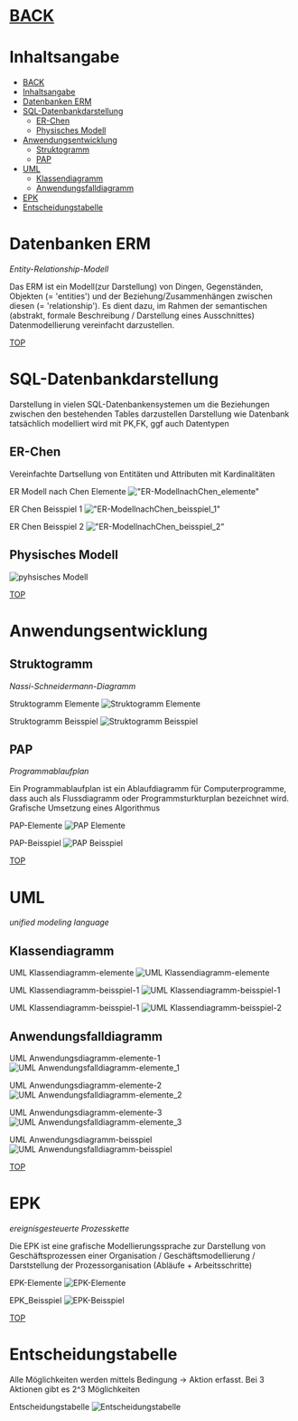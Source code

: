 # [BACK](../index.html)
# Inhaltsangabe
- [BACK](#back)
- [Inhaltsangabe](#inhaltsangabe)
- [Datenbanken ERM](#datenbanken-erm)
- [SQL-Datenbankdarstellung](#sql-datenbankdarstellung)
	- [ER-Chen](#er-chen)
	- [Physisches Modell](#physisches-modell)
- [Anwendungsentwicklung](#anwendungsentwicklung)
	- [Struktogramm](#struktogramm)
	- [PAP](#pap)
- [UML](#uml)
	- [Klassendiagramm](#klassendiagramm)
	- [Anwendungsfalldiagramm](#anwendungsfalldiagramm)
- [EPK](#epk)
- [Entscheidungstabelle](#entscheidungstabelle)

# Datenbanken ERM
*Entity-Relationship-Modell*

Das ERM ist ein Modell(zur Darstellung) von Dingen, Gegenständen, Objekten (= 'entities') und der Beziehung/Zusammenhängen zwischen diesen (= 'relationship'). Es dient dazu, im Rahmen der semantischen (abstrakt, formale Beschreibung / Darstellung eines Ausschnittes) Datenmodellierung vereinfacht darzustellen.

[TOP](#)

# SQL-Datenbankdarstellung
Darstellung in vielen SQL-Datenbankensystemen um die Beziehungen zwischen den bestehenden Tables darzustellen
Darstellung wie Datenbank tatsächlich modelliert wird mit PK,FK, ggf auch Datentypen

## ER-Chen
Vereinfachte Dartsellung von Entitäten und Attributen mit Kardinalitäten

ER Modell nach Chen Elemente
!["ER-ModellnachChen_elemente"](pics/erm_chen_elemente.png)

ER Chen Beisspiel 1
!["ER-ModellnachChen_beisspiel_1"](pics/erm_chen_beisspiel_1.png)

ER Chen Beisspiel 2
!["ER-ModellnachChen_beisspiel_2"](pics/erm_chen_beisspiel_2.png)

## Physisches Modell
![pyhsisches Modell](pics/erm_physischeER.png)

[TOP](#)

# Anwendungsentwicklung
## Struktogramm
*Nassi-Schneidermann-Diagramm*

Struktogramm Elemente
![Struktogramm Elemente](pics/struktogramm_elemente.png)

Struktogramm Beisspiel
![Struktogramm Beisspiel](pics/struktogramm_beisspiel.png)

## PAP
*Programmablaufplan*

Ein Programmablaufplan ist ein Ablaufdiagramm für Computerprogramme, dass auch als Flussdiagramm oder Programmsturkturplan bezeichnet wird. Grafische Umsetzung eines Algorithmus

PAP-Elemente
![PAP Elemente](pics/pap_elemente.png)

PAP-Beisspiel
![PAP Beisspiel](pics/pap_beisspiel.png)

[TOP](#)

# UML
*unified modeling language*

## Klassendiagramm
UML Klassendiagramm-elemente
![UML Klassendiagramm-elemente](pics/UML_Klassendiagramm_elemente.png)

UML Klassendiagramm-beisspiel-1
![UML Klassendiagramm-beisspiel-1](pics/UML_Klassendiagramm_beisspiel_1.png)

UML Klassendiagramm-beisspiel-1
![UML Klassendiagramm-beisspiel-2](pics/UML_Klassendiagramm_beisspiel_2.png)

## Anwendungsfalldiagramm
UML Anwendungsdiagramm-elemente-1
![UML Anwendungsfalldiagramm-elemente_1](pics/UML_Anwendungsfalldiagramm_elemente_1.png)

UML Anwendungsdiagramm-elemente-2
![UML Anwendungsfalldiagramm-elemente_2](pics/UML_Anwendungsfalldiagramm_elemente_2.png)

UML Anwendungsdiagramm-elemente-3
![UML Anwendungsfalldiagramm-elemente_3](pics/UML_Anwendungsfalldiagramm_elemente_3.png)

UML Anwendungsdiagramm-beisspiel
![UML Anwendungsfalldiagramm-beisspiel](pics/UML_Anwendungsfalldiagramm_beisspiel.png)

[TOP](#)

# EPK
*ereignisgesteuerte  Prozesskette*

Die EPK ist eine grafische Modellierungssprache zur Darstellung von Geschäftsprozessen einer Organisation / Geschäftsmodellierung / Darststellung der Prozessorganisation (Abläufe + Arbeitsschritte)

EPK-Elemente
![EPK-Elemente](pics/epk_elemente.png)

EPK_Beisspiel
![EPK-Beisspiel](pics/epk_bsp.png)

[TOP](#)

# Entscheidungstabelle
Alle Möglichkeiten werden mittels Bedingung -> Aktion erfasst. Bei 3 Aktionen gibt es 2^3 Möglichkeiten

Entscheidungstabelle
![Entscheidungstabelle](pics/entscheidungstabelle.png)
